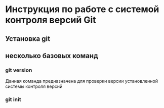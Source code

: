 # Инструкция по работе с системой контроля версий Git
## Установка git


## несколько базовых команд

### git version

Данная команда предназначена для проверки версии установленной системы контроля версий

### git init

